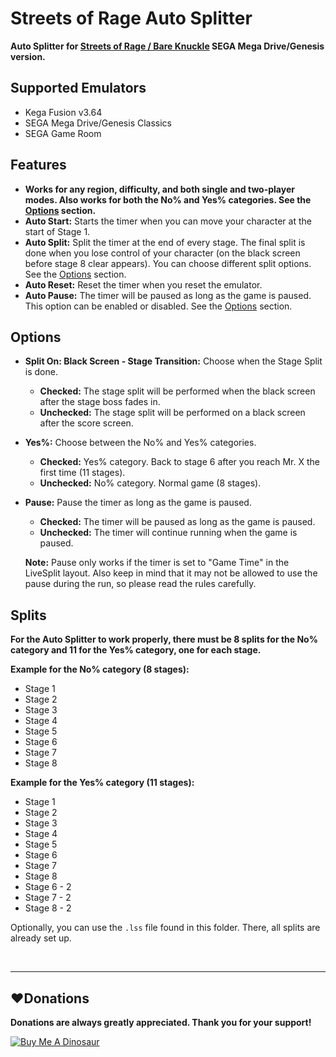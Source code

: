 
# Streets of Rage Auto Splitter

**Auto Splitter for [Streets of Rage / Bare Knuckle](https://en.wikipedia.org/wiki/Streets_of_Rage_(video_game)) SEGA Mega Drive/Genesis version.**

## Supported Emulators
* Kega Fusion v3.64
* SEGA Mega Drive/Genesis Classics
* SEGA Game Room

## Features
* **Works for any region, difficulty, and both single and two-player modes. Also works for both the No% and Yes% categories. See the [Options](#Options) section.**
* **Auto Start:** Starts the timer when you can move your character at the start of Stage 1.
* **Auto Split:** Split the timer at the end of every stage. The final split is done when you lose control of your character (on the black screen before stage 8 clear appears). You can choose different split options. See the [Options](#Options) section.
* **Auto Reset:** Reset the timer when you reset the emulator.
* **Auto Pause:** The timer will be paused as long as the game is paused. This option can be enabled or disabled. See the [Options](#Options) section.

## Options
* **Split On: Black Screen - Stage Transition:** Choose when the Stage Split is done. 
	* **Checked:** The stage split will be performed when the black screen after the stage boss fades in.
	* 	**Unchecked:** The stage split will be performed on a black screen after the score screen.
    
* **Yes%:** Choose between the No% and Yes% categories.
	* **Checked:** Yes% category. Back to stage 6 after you reach Mr. X the first time (11 stages).
	* 	**Unchecked:** No% category. Normal game (8 stages).

* **Pause:** Pause the timer as long as the game is paused.
	* **Checked:** The timer will be paused as long as the game is paused.
	* 	**Unchecked:** The timer will continue running when the game is paused.

	**Note:** Pause only works if the timer is set to "Game Time" in the LiveSplit layout. Also keep in mind that it may not be allowed to use the pause during the run, so please read the rules carefully.

## Splits
**For the Auto Splitter to work properly, there must be 8 splits for the No% category and 11 for the Yes% category, one for each stage.**

**Example for the No% category (8 stages):**
* Stage 1
* Stage 2
* Stage 3
* Stage 4
* Stage 5
* Stage 6
* Stage 7
* Stage 8

**Example for the Yes% category (11 stages):**
* Stage 1
* Stage 2
* Stage 3
* Stage 4
* Stage 5
* Stage 6
* Stage 7
* Stage 8
* Stage 6 - 2
* Stage 7 - 2
* Stage 8 - 2

Optionally, you can use the `.lss` file found in this folder. There, all splits are already set up.

<br>

------------
## :heart:Donations
**Donations are always greatly appreciated. Thank you for your support!**

<a href="https://www.buymeacoffee.com/devilquest" target="_blank"><img src="https://i.imgur.com/RHHFQWs.png" alt="Buy Me A Dinosaur"></a>